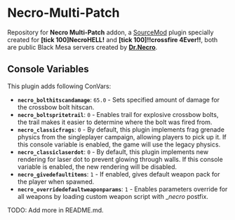 # Necro-Multi-Patch
Repository for __Necro Multi-Patch__ addon, a [SourceMod](https://github.com/alliedmodders/sourcemod) plugin specially created for __[tick 100]NecroHELL!__ and 
__[tick 100]!!crossfire 4Ever!!__, both are public Black Mesa servers created by __[Dr.Necro](https://steamcommunity.com/id/ampreeT)__.

## Console Variables
This plugin adds following ConVars:

* **`necro_bolthitscandamage`**: `65.0` - Sets specified amount of damage for the crossbow bolt hitscan.
* **`necro_boltspritetrail`**: `0` - Enables trail for explosive crossbow bolts, the trail makes it easier to determine where the bolt was fired from.
* **`necro_classicfrags`**: `0` - By default, this plugin implements frag grenade physics from the singleplayer campaign, allowing players to pick up it. If this console variable is enabled, the game will use the legacy physics.
* **`necro_classiclaserdot`**: `0` - By default, this plugin implements new rendering for laser dot to prevent glowing through walls. If this console variable is enabled, the new rendering will be disabled.
* **`necro_givedefaultitems`**: `1` - If enabled, gives default weapon pack for the player when spawned.
* **`necro_overridedefaultweaponparams`**: `1` - Enables parameters override for all weapons by loading custom weapon script with __necro_ postfix.

TODO: Add more in README.md.
